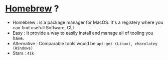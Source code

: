 # [Homebrew](https://brew.sh/) ?

* <div v-click> <Variant type="warning">Homebrew : </Variant> is a package manager for MacOS. It's a registery where you can find usefull Software, CLI</div>
* <div v-click> <Variant type="warning">Easy : </Variant> It provide a way to easily install and manage all of tooling you have.</div>
* <div v-click> <Variant type="warning">Alternative : </Variant>Comparable tools would be <code>apt-get (Linux), chocolatey (Windows)</code> </div>
* <div v-click> <Variant type="warning">Stars : </Variant><code>41k</code></div>

